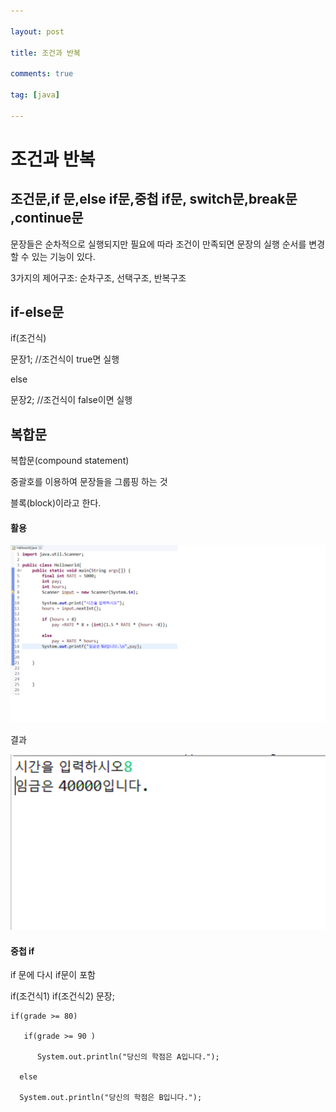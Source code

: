 ```yaml
---

layout: post

title: 조건과 반복

comments: true

tag: [java]

---
```


조건과 반복
===========

조건문,if 문,else if문,중첩 if문, switch문,break문 ,continue문
--------------------------------------------------------------

문장들은 순차적으로 실행되지만 필요에 따라 조건이 만족되면 문장의 실행 순서를 변경할 수 있는 기능이 있다.

3가지의 제어구조: 순차구조, 선택구조, 반복구조

if-else문
---------

if(조건식)

문장1; //조건식이 true면 실행

else

문장2; //조건식이 false이면 실행

복합문
------

복합문(compound statement)

중괄호를 이용하여 문장들을 그룹핑 하는 것

블록(block)이라고 한다.

#### 활용

![이프엘즈](/assets/이프엘즈.png)

결과

![이프엘즈결과](/assets/이프엘즈결과.png)

#### 중첩 if

if 문에 다시 if문이 포함

if(조건식1) if(조건식2) 문장;

```
if(grade >= 80)

   if(grade >= 90 )

      System.out.println("당신의 학점은 A입니다.");

  else

  System.out.println("당신의 학점은 B입니다.");
```

